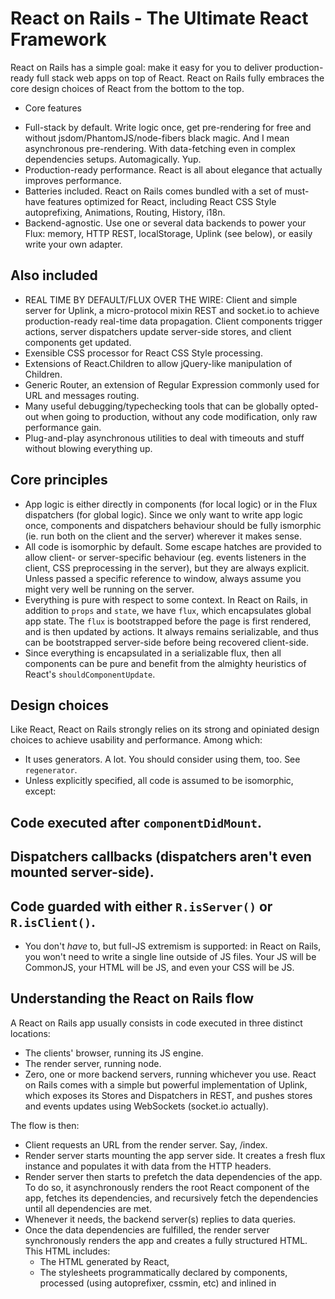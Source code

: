 

React on Rails - The Ultimate React Framework
=============================================

React on Rails has a simple goal: make it easy for you to deliver production-ready full stack web apps on top of React.
React on Rails fully embraces the core design choices of React from the bottom to the top.

* Core features

- Full-stack by default. Write logic once, get pre-rendering for free and without jsdom/PhantomJS/node-fibers black magic. And I mean asynchronous pre-rendering. With data-fetching even in complex dependencies setups. Automagically. Yup.
- Production-ready performance. React is all about elegance that actually improves performance.
- Batteries included. React on Rails comes bundled with a set of must-have features optimized for React, including React CSS Style autoprefixing, Animations, Routing, History, i18n.
- Backend-agnostic. Use one or several data backends to power your Flux: memory, HTTP REST, localStorage, Uplink (see below), or easily write your own adapter.

## Also included

- REAL TIME BY DEFAULT/FLUX OVER THE WIRE: Client and simple server for Uplink, a micro-protocol mixin REST and socket.io to achieve production-ready real-time data propagation. Client components trigger actions, server dispatchers update server-side stores, and client components get updated.
- Exensible CSS processor for React CSS Style processing.
- Extensions of React.Children to allow jQuery-like manipulation of Children.
- Generic Router, an extension of Regular Expression commonly used for URL and messages routing.
- Many useful debugging/typechecking tools that can be globally opted-out when going to production, without any code modification, only raw performance gain.
- Plug-and-play asynchronous utilities to deal with timeouts and stuff without blowing everything up.

## Core principles

- App logic is either directly in components (for local logic) or in the Flux dispatchers (for global logic). Since we only want to write app logic once, components and dispatchers
behaviour should be fully ismorphic (ie. run both on the client and the server) wherever it makes sense.
- All code is isomorphic by default. Some escape hatches are provided to allow client- or server-specific behaviour (eg. events listeners in the client, CSS preprocessing in the server), but they are always explicit. Unless passed a specific reference to window, always assume you might very well be running on the server.
- Everything is pure with respect to some context. In React on Rails, in addition to `props` and `state`, we have `flux`, which encapsulates global app state.
The `flux` is bootstrapped before the page is first rendered, and is then updated by actions. It always remains serializable, and thus can be bootstrapped server-side before being recovered client-side.
- Since everything is encapsulated in a serializable flux, then all components can be pure and benefit from the almighty heuristics of React's `shouldComponentUpdate`.

## Design choices

Like React, React on Rails strongly relies on its strong and opiniated design choices to achieve usability and performance. Among which:
- It uses generators. A lot. You should consider using them, too. See `regenerator`.
- Unless explicitly specified, all code is assumed to be isomorphic, except:
## Code executed after `componentDidMount`.
## Dispatchers callbacks (dispatchers aren't even mounted server-side).
## Code guarded with either `R.isServer()` or `R.isClient()`.
- You don't *have* to, but full-JS extremism is supported: in React on Rails, you won't need to write a single line outside of JS files. Your JS will be CommonJS, your HTML will be JS, and even your CSS will be JS.

## Understanding the React on Rails flow ##

A React on Rails app usually consists in code executed in three distinct locations:
- The clients' browser, running its JS engine.
- The render server, running node.
- Zero, one or more backend servers, running whichever you use. React on Rails comes with a simple but powerful implementation of Uplink, which exposes its Stores and Dispatchers in REST, and pushes stores and events updates using WebSockets (socket.io actually).

The flow is then:

- Client requests an URL from the render server. Say, /index.
- Render server starts mounting the app server side. It creates a fresh flux instance and populates it with data from the HTTP headers.
- Render server then starts to prefetch the data dependencies of the app. To do so, it asynchronously renders the root React component of the app, fetches its dependencies, and recursively fetch the dependencies until all dependencies are met.
- Whenever it needs, the backend server(s) replies to data queries.
- Once the data dependencies are fulfilled, the render server synchronously renders the app and creates a fully structured HTML. This HTML includes:
    - The HTML generated by React,
    - The stylesheets programmatically declared by components, processed (using autoprefixer, cssmin, etc) and inlined in <style> inside <head>.
    - The serialized flux, embedding the whole app state.
- The client receives the already-rendered app. It revives its flux instance using the serialized data, mounts the Root components of the app, and automagically subscribes to all stores updates. Data that has updated in between is directly updated.

## Bootstrapping a React on Rails app ##

A React on Rails app consists in the following components:
- An R.App class definition, referencing a full page HTML template, a React Root component class, and an R.Flux class definition.
- An R.Flux class definition, describing how to bootstrap the flux on the server. This includes one or several R.Store/R.EventEmitter/R.Dispatcher class definitions.
- A client-only and a render-server-only entry points (just to avoid shipping non-isomorphic code to either).
- Optionally, an R.UplinkServer class definition, if you chose to use an Uplink data backend server. A simple but efficient implementation is shipped in R.SimpleUplinkServer.
- You React components, of course. Mix R.Root.Mixin to your Root component class and R.Component.Mixin to any other component class to enjoy all the goodness of React on Rails.

## Data, events, and actions in React on Rails ##

Aside from props, components in React on Rails can depend on a global encapsulated state named the flux.
The flux hosts:
- One or several instances of R.Store,
- One or several instances of R.EventEmitter,
- One or several instances of R.Dispatcher,
- As a convenience, one or several instance of R.Stylesheet (although they are actually static, they are app-wide configuration-level).

- An R.Store represent data that components can depend on, much like props. From the components, a Store is read-only, but may be updated by "the outside world" (see below). Components can subscribe to a specific resource in a Store, so that its value is injected into its state, and udpated automatically.
- An R.EventEmitter is almost like a store, except no value is cached. EventEmitters are just a convenient way to handle some stateless stuff. Think of them like a special kind of store.
- An R.Dispatcher is the opposite of a Store. From the components, an R.Dispatcher is a black-box they can send (dispatch) actions to. Typically, a Dispatcher may update the backend of a Store, indirectly triggering an update of one or several components. Actions are always dispatched asynchronously.

To facilitate manipulation of multiple stores/eventEmitters/dispatchers, React on Rails implements a very simple scheme similar to URLs: the string `<name>:/<path>` represents a reference to the given path relative to the given name.

For example, inside an R.Component:

`yield this.dispatch("uplink://sayHello", { hello: "world" });` will forward the "/sayHello" action to the "uplink" dispatcher, and pass it `{ hello: "world "}` as params.
`getFluxStoreSubscriptions: function() { return { "memory://Localize/locale": "locale"; }; }` will declare the value inside "/Localize/locale" from the `memory` store as a dependency to inject into the `locale` state key.

## Plugins ##

React on Rails provides a consistent framework to reason about to deploy application-wide behaviour.
This kind of application-wide takes the form of R.App.Plugin class definitions, and define how a plugin hooks into an App.

React on Rails comes with the following plugins:
- Localize: easily internationalize an entire app. Enables using directives such as <Localize locale="en-US"><span>Hello</span></Localize><Localize locale="fr-FR"><span>Bonjour</span></Localize>, and exposes a /setLocale

## Uplink: Flux over the wire ##

The most simple flux implementations are backed by a local hash-map like feature, usually a raw Object, localStorage or sessionStorage. However, since action dispatching is asynchronous anyway, it is absolutely feasible to back the flux by a remote implementation of the opaque flux logic. Uplink is an extremely simple protocol mixing REST and RPC principles in JSON to implement this feature.
Namely:
- From the components point of view, an Uplink Store/EventEmitter/Dispatcher is just like any memory-backed Store/EventEmitter/Dispatcher.
- An Uplink Server implements the Store/EventEmitter/Dispatcher API.
    - GET <path> exposes the <path> key of the store,
    - POST <path> { params as json } exposes the <path> action of the dispatcher,
    - WebSocket (actually socket.io) implements signaling both ways: client subscribes to updates, and gets notified whenever the remote store is updated.
- Unline traditional REST, Uplink is actually stateful. Each client is uniquely and securedly identified by a guid key, which allows for the implementation of authentication or other schemes.

TL;DR: Uplink makes client-server synchronization as easy as client-memory synchronization. It just works.


## React on Rails Goodness Examples ##

The following component is a simple scale dice. Whenever the button is clicked, the Uplink server dispatches the "/setRandomScale" action with the { in: [1, 2, 3]} params, which will set the uplink store "/currentScale" value to either "1", "2", or "3". Upon changing this value, the div will smoothly transition to the new color. The CSS style is injected in the top-level stylesheet statically at pre-rendering time.

```js
var R = require("react-rails");
var styles = {
    1: R.Style.slowlyProcessReactStyle({ transform: "scale(1)" }), // automatically vendor-prefix everything under the hood
    2: R.Style.slowlyProcessReactStyle({ transform: "scale(2)" }), // other CSS transforms can be plugged in
    3: R.Style.slowlyProcessReactStyle({ transform: "scale(3)" }),
};

var ScaleDice = React.createClass({
    mixins: [R.Component.Mixin],
    statics: {
        getStylesheetRules: function getStylesheetRules() { // lifecycle method called by R
            return {
                "main": {
                    ".ScaleDice": {
                        backgroundColor: "black", // automatically vendor-prefixed/bundled/minified at server pre-rendering time; not evaluated at client runtime
                        color: "white",
                        height: 200,
                        width: 1000,
                    },
                    ".ScaleDice > button": {
                        width: 200,
                        height: 40,
                        textAlign: "center",
                        marginLeft: "auto",
                        marginRight: "auto",
                        marginTop: 100,
                    },
                },
            };
        },
    },
    getInitialState: function getInitialState() {
        return {
            currentScale: 1,
        };
    },
    getFluxStoreSubscriptions: function getFluxStoreSubscriptions(props) { // props unused here but available if needed
        return {
            "uplink://currentScale": "currentScale",
        };
    },
    fluxStoreWillUpdate: function fluxStoreWillUpdate(stateKey, location, nextVal, curVal) { // lifecycle method called by R
        if(nextVal !== curVal) {
            this.transitionToScale(curVal, nextVal);
        }
    },
    transitionToScale: function transitionToScale(fromScale, toScale) {
        this.animate("transition", { // animate method from R.Component.Mixin (delegated to R.Animate.Mixin.animate)
            from: styles[fromScale],
            to: styles[toScale],
            duration: 1000,
            easing: "cubic-in-out",
        });
    },
    setRandomScale: function(event) {
        event.preventDefault();
        co(function*() { // co+generator allows to use yield, but its optionnal, simple thunks can be used
            yield this.dispatch("uplink://setRandomScale", { in: [1, 2, 3] }); // dispatch method from R.Component.Mixin (delegated to R.Flux.Mixin.dispatch)
        }).call(this);
    },
    render: function render() { // style and localization is dynamic
        var setRandomScale = this.setRandomScale;
        return (<div className="ScaleDice" style={this.isAnimating("transition") ? this.getAnimatedStyle("transition") : styles[this.state.currentScale])}>
            <Localize locale="en-US" key="en-US"><button onClick={setRandomScale}>Click to set random scale</button></Localize>
            <Localize locale="fr-FR" key="fr-FR"><button onClick={setRandomScale}>Cliquer pour une échelle aléatoire</button></Localize>
        </div>);
    },
});
```



* API Reference *

## Top-level API: Utilities

## R.Animate: Animating stuff the React Way

## R.App: Bootstrapping a React on Rails App

## R.Async: Dealing with Asynchrony without breaking everything

## R.Client: React on Rails Client

## R.Component: Batteries-included React on Rails Component Mixin

## R.Debug: No-compromise debugging utilies

## R.Dispatcher: Generic Flux Dispatcher for React on Rails

## R.EventEmitter: Abstract Flux EventEmitter for React on Rails. Include implementations of MemoryEventEmitter and UplinkEventEmitter.

## R.Flux: Generic Flux for React on Rails

## R.History: History plugin to implement HTML5 navigation consistently

## R.Localize: Localization plugin to implement i18n consistently

## R.Pure: Generic Pure Mixin

## R.Query/R.$: jQuery-like manipulation of descriptors

## R.ReactChildren: Extension/monkey-patch of React.Children

## R.ReactCreateClass: Extension/monkey-patch of React.createClass

## R.RenderServer: React on Rails Render Server

## R.Root: Batteries-included React on Rails Root Mixin

## R.Router: Generic Router, implementing generalized URL/keys/events/actions matching

## R.Store: Abstract Flux Store EventEmitter for React on Rails. Include implementations of MemoryStore and UplinkStore.

## R.Style: Style manipulation and processing the React Way

## R.Stylesheet: Generic Flux Stylesheet for React on Rails

## R.Uplink: Uplink Client for React on Rails
